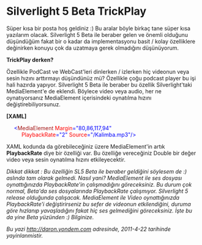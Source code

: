 # Silverlight 5 Beta TrickPlay
Süper kısa bir posta hoş geldiniz :) Bu aralar böyle birkaç tane süper
kısa yazılarım olacak. Silverlight 5 Beta ile beraber gelen ve önemli
olduğunu düşündüğüm fakat bir o kadar da implementasyonu basit / kolay
özelliklere değinirken konuyu çok da uzatmaya gerek olmadığını
düşünüyorum.

**TrickPlay derken?**

Özellikle PodCast ve WebCast'leri dinlerken / izlerken hiç videonun veya
sesin hızını arttırmayı düşündünüz mü? Özellikle çoğu podcast player bu
işi hali hazırda yapıyor. Silverlight 5 Beta ile beraber bu özellik
Silverlight'taki MediaElement'e de eklendi. Böylece video veya audio,
her ne oynatıyorsanız MediaElement içerisindeki oynatılma hızını
değiştirebiliyorsunuz.

**[XAML]**

<span style="color:#a31515;">     </span><span
style="color:blue;">\<</span><span
style="color:#a31515;">MediaElement</span><span
style="color:red;"> Margin</span><span
style="color:blue;">="80,86,117,94"</span> \
          <span style="color:red;"> PlaybackRate</span><span
style="color:blue;">="2"</span><span
style="color:red;"> Source</span><span
style="color:blue;">="/Kalimba.mp3"/\></span>

XAML kodunda da görebileceğiniz üzere MediaElement'in artık
**PlaybackRate** diye bir özelliği var. Bu özelliğe vereceğiniz Double
bir değer video veya sesin oynatılma hızını etkileyecektir.

*Dikkat dikkat : Bu özelliğin SL5 Beta ile beraber geldiğini söylesem de
:) aslında tam olarak gelmedi. Nasıl yani? MediaElement ile ses dosyası
oynattığınızda PlaybackRate'in çalışmadığını göreceksiniz. Bu durum çok
normal, Beta'da ses dosyalarında PlaybackRate çalışmıyor. Silverlight 5
release olduğunda çalışacak. MediaElement ile Video oynattığınızda
PlaybackRate'i değiştirirseniz bu sefer de videonun etkilendiğini,
duruma göre hızlanıp yavaşladığını fakat hiç ses gelmediğini
göreceksiniz. İşte bu da yine Beta yüzünden :) Bilginize.*



*Bu yazi http://daron.yondem.com adresinde, 2011-4-22 tarihinde yayinlanmistir.*

